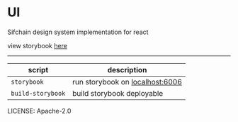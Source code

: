 # UI

Sifchain design system implementation for react

view storybook [here](https://storybook.sifchain.network)

---

| script            | description                                              |
| ----------------- | -------------------------------------------------------- |
| `storybook`       | run storybook on [localhost:6006](http://localhost:6006) |
| `build-storybook` | build storybook deployable                               |

LICENSE: Apache-2.0
